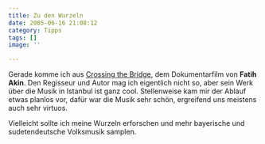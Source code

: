 ```yaml
---
title: Zu den Wurzeln
date: 2005-06-16 21:08:12
category: Tipps
tags: []
image: ''

---
```


Gerade komme ich aus [Crossing the Bridge](http://www.soundofistanbul.de/), dem Dokumentarfilm von **Fatih Akin**. Den Regisseur und Autor mag ich eigentlich nicht so, aber sein Werk über die Musik in Istanbul ist ganz cool. Stellenweise kam mir der Ablauf etwas planlos vor, dafür war die Musik sehr schön, ergreifend uns meistens auch sehr virtuos.

Vielleicht sollte ich meine Wurzeln erforschen und mehr bayerische und sudetendeutsche Volksmusik samplen.
